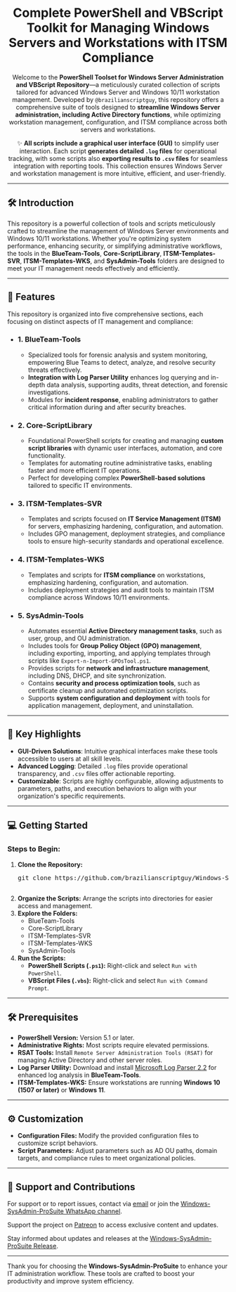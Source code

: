 <div align="center">
  <h1>Complete PowerShell and VBScript Toolkit for Managing Windows Servers and Workstations with ITSM Compliance</h1>
  <p>
    Welcome to the <strong>PowerShell Toolset for Windows Server Administration and VBScript Repository</strong>—a meticulously curated collection of scripts tailored for advanced Windows Server and Windows 10/11 workstation management. Developed by <code>@brazilianscriptguy</code>, this repository offers a comprehensive suite of tools designed to <strong>streamline Windows Server administration, including Active Directory functions</strong>, while optimizing workstation management, configuration, and ITSM compliance across both servers and workstations.
  </p>
  <p>
    ✨ <strong>All scripts include a graphical user interface (GUI)</strong> to simplify user interaction. Each script <strong>generates detailed <code>.log</code> files</strong> for operational tracking, with some scripts also <strong>exporting results to <code>.csv</code> files</strong> for seamless integration with reporting tools. This collection ensures Windows Server and workstation management is more intuitive, efficient, and user-friendly.
  </p>
</div>

<hr>

<h2>🛠️ Introduction</h2>
<p>
  This repository is a powerful collection of tools and scripts meticulously crafted to streamline the management of Windows Server environments and Windows 10/11 workstations. Whether you're optimizing system performance, enhancing security, or simplifying administrative workflows, the tools in the <strong>BlueTeam-Tools</strong>, <strong>Core-ScriptLibrary</strong>, <strong>ITSM-Templates-SVR</strong>, <strong>ITSM-Templates-WKS</strong>, and <strong>SysAdmin-Tools</strong> folders are designed to meet your IT management needs effectively and efficiently.
</p>

<hr>

<h2>🚀 Features</h2>
<p>This repository is organized into five comprehensive sections, each focusing on distinct aspects of IT management and compliance:</p>
<ul>
  <li>
    <h3>1. BlueTeam-Tools</h3>
    <ul>
      <li>Specialized tools for forensic analysis and system monitoring, empowering Blue Teams to detect, analyze, and resolve security threats effectively.</li>
      <li><strong>Integration with Log Parser Utility</strong> enhances log querying and in-depth data analysis, supporting audits, threat detection, and forensic investigations.</li>
      <li>Modules for <strong>incident response</strong>, enabling administrators to gather critical information during and after security breaches.</li>
    </ul>
  </li>
  <li>
    <h3>2. Core-ScriptLibrary</h3>
    <ul>
      <li>Foundational PowerShell scripts for creating and managing <strong>custom script libraries</strong> with dynamic user interfaces, automation, and core functionality.</li>
      <li>Templates for automating routine administrative tasks, enabling faster and more efficient IT operations.</li>
      <li>Perfect for developing complex <strong>PowerShell-based solutions</strong> tailored to specific IT environments.</li>
    </ul>
  </li>
  <li>
    <h3>3. ITSM-Templates-SVR</h3>
    <ul>
      <li>Templates and scripts focused on <strong>IT Service Management (ITSM)</strong> for servers, emphasizing hardening, configuration, and automation.</li>
      <li>Includes GPO management, deployment strategies, and compliance tools to ensure high-security standards and operational excellence.</li>
    </ul>
  </li>
  <li>
    <h3>4. ITSM-Templates-WKS</h3>
    <ul>
      <li>Templates and scripts for <strong>ITSM compliance</strong> on workstations, emphasizing hardening, configuration, and automation.</li>
      <li>Includes deployment strategies and audit tools to maintain ITSM compliance across Windows 10/11 environments.</li>
    </ul>
  </li>
  <li>
    <h3>5. SysAdmin-Tools</h3>
    <ul>
      <li>Automates essential <strong>Active Directory management tasks</strong>, such as user, group, and OU administration.</li>
      <li>Includes tools for <strong>Group Policy Object (GPO) management</strong>, including exporting, importing, and applying templates through scripts like <code>Export-n-Import-GPOsTool.ps1</code>.</li>
      <li>Provides scripts for <strong>network and infrastructure management</strong>, including DNS, DHCP, and site synchronization.</li>
      <li>Contains <strong>security and process optimization tools</strong>, such as certificate cleanup and automated optimization scripts.</li>
      <li>Supports <strong>system configuration and deployment</strong> with tools for application management, deployment, and uninstallation.</li>
    </ul>
  </li>
</ul>

<hr>

<h2>🌟 Key Highlights</h2>
<ul>
  <li><strong>GUI-Driven Solutions</strong>: Intuitive graphical interfaces make these tools accessible to users at all skill levels.</li>
  <li><strong>Advanced Logging</strong>: Detailed <code>.log</code> files provide operational transparency, and <code>.csv</code> files offer actionable reporting.</li>
  <li><strong>Customizable</strong>: Scripts are highly configurable, allowing adjustments to parameters, paths, and execution behaviors to align with your organization's specific requirements.</li>
</ul>

<hr>

<h2>💻 Getting Started</h2>
<h3>Steps to Begin:</h3>
<ol>
  <li><strong>Clone the Repository:</strong>
    <pre>
git clone https://github.com/brazilianscriptguy/Windows-SysAdmin-ProSuite.git
    </pre>
  </li>
  <li><strong>Organize the Scripts:</strong> Arrange the scripts into directories for easier access and management.</li>
  <li><strong>Explore the Folders:</strong>
    <ul>
      <li>BlueTeam-Tools</li>
      <li>Core-ScriptLibrary</li>
      <li>ITSM-Templates-SVR</li>
      <li>ITSM-Templates-WKS</li>
      <li>SysAdmin-Tools</li>
    </ul>
  </li>
  <li><strong>Run the Scripts:</strong>
    <ul>
      <li><strong>PowerShell Scripts (<code>.ps1</code>):</strong> Right-click and select <code>Run with PowerShell</code>.</li>
      <li><strong>VBScript Files (<code>.vbs</code>):</strong> Right-click and select <code>Run with Command Prompt</code>.</li>
    </ul>
  </li>
</ol>

<hr>

<h2>🛠️ Prerequisites</h2>
<ul>
  <li><strong>PowerShell Version:</strong> Version 5.1 or later.</li>
  <li><strong>Administrative Rights:</strong> Most scripts require elevated permissions.</li>
  <li><strong>RSAT Tools:</strong> Install <code>Remote Server Administration Tools (RSAT)</code> for managing Active Directory and other server roles.</li>
  <li><strong>Log Parser Utility:</strong> Download and install <a href="https://www.microsoft.com/en-us/download/details.aspx?id=24659">Microsoft Log Parser 2.2</a> for enhanced log analysis in <strong>BlueTeam-Tools</strong>.</li>
  <li><strong>ITSM-Templates-WKS:</strong> Ensure workstations are running <strong>Windows 10 (1507 or later)</strong> or <strong>Windows 11</strong>.</li>
</ul>

<hr>

<h2>⚙️ Customization</h2>
<ul>
  <li><strong>Configuration Files:</strong> Modify the provided configuration files to customize script behaviors.</li>
  <li><strong>Script Parameters:</strong> Adjust parameters such as AD OU paths, domain targets, and compliance rules to meet organizational policies.</li>
</ul>

<hr>

<h2>🤝 Support and Contributions</h2>
<p>
  For support or to report issues, contact via <a href="mailto:luizhamilton.lhr@gmail.com">email</a> or join the <a href="https://whatsapp.com/channel/0029VaEgqC50G0XZV1k4Mb1c">Windows-SysAdmin-ProSuite WhatsApp channel</a>.
</p>
<p>
  Support the project on <a href="https://patreon.com/brazilianscriptguy">Patreon</a> to access exclusive content and updates.
</p>
<p>
  Stay informed about updates and releases at the <a href="https://github.com/brazilianscriptguy/Windows-SysAdmin-ProSuite/releases/tag/Windows-SysAdmin-ProSuite">Windows-SysAdmin-ProSuite Release</a>.
</p>

<hr>

<p>
  Thank you for choosing the <strong>Windows-SysAdmin-ProSuite</strong> to enhance your IT administration workflow. These tools are crafted to boost your productivity and improve system efficiency.
</p>

